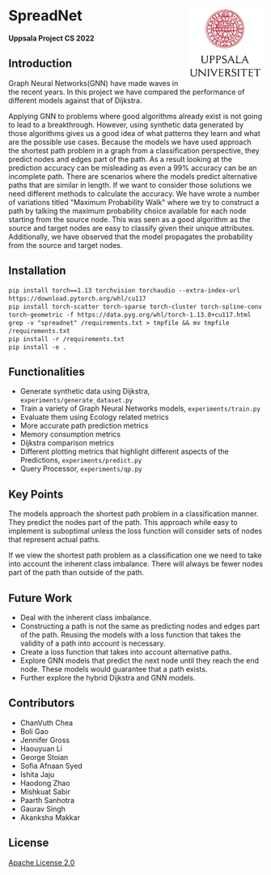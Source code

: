 # SpreadNet <img src="./readme-images/UU_logo.jpg" width="150px" img align="right"/>

**Uppsala Project CS 2022**

## Introduction

Graph Neural Networks(GNN) have made waves in the recent years. In this project we have compared the performance of different models against that of Dijkstra.

Applying GNN to problems where good algorithms already exist is not going to lead to a breakthrough. However, using synthetic data generated by those algorithms gives us a good idea of what patterns they learn and what are the possible use cases. Because the models we have used approach the shortest path problem in a graph from a classification perspective, they predict nodes and edges part of the path. As a result looking at the prediction accuracy can be misleading as even a 99% accuracy can be an incomplete path. There are scenarios where the models predict alternative paths that are similar in length. If we want to consider those solutions we need different methods to calculate the accuracy. We have wrote a number of variations titled "Maximum Probability Walk" where we try to construct a path by talking the maximum probability choice available for each node starting from the source node. This was seen as a good algorithm as the source and target nodes are easy to classify given their unique attributes. Additionally, we have observed that the model propagates the probability from the source and target nodes.

## Installation

```
pip install torch==1.13 torchvision torchaudio --extra-index-url https://download.pytorch.org/whl/cu117
pip install torch-scatter torch-sparse torch-cluster torch-spline-conv torch-geometric -f https://data.pyg.org/whl/torch-1.13.0+cu117.html
grep -v "spreadnet" /requirements.txt > tmpfile && mv tmpfile /requirements.txt
pip install -r /requirements.txt
pip install -e .
```

## Functionalities

- Generate synthetic data using Dijkstra, `experiments/generate_dataset.py`
- Train a variety of Graph Neural Networks models, `experiments/train.py`
- Evaluate them using Ecology related metrics
- More accurate path prediction metrics
- Memory consumption metrics
- Dijkstra comparison metrics
- Different plotting metrics that highlight different aspects of the Predictions, `experiments/predict.py`
- Query Processor, `experiments/qp.py`

## Key Points

The models approach the shortest path problem in a classification manner. They predict the nodes part of the path. This approach while easy to implement is suboptimal unless the loss function will consider sets of nodes that represent actual paths.

If we view the shortest path problem as a classification one we need to take into account the inherent class imbalance. There will always be fewer nodes part of the path than outside of the path.

## Future Work

- Deal with the inherent class imbalance.
- Constructing a path is not the same as predicting nodes and edges part of the path. Reusing the models with a loss function that takes the validity of a path into account is necessary.
- Create a loss function that takes into account alternative paths.
- Explore GNN models that predict the next node until they reach the end node. These models would guarantee that a path exists.
- Further explore the hybrid Dijkstra and GNN models.

## Contributors
- ChanVuth Chea
- Boli Gao
- Jennifer Gross
- Haouyuan Li
- George Stoian
- Sofia Afnaan Syed
- Ishita Jaju
- Haodong Zhao
- Mishkuat Sabir
- Paarth Sanhotra
- Gaurav Singh
- Akanksha Makkar

## License
[Apache License 2.0](LICENSE)<br />
